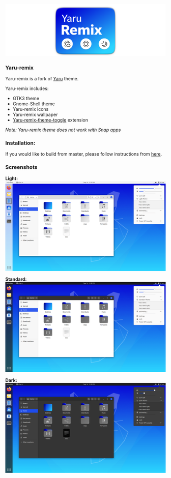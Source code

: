 ![logo](screenshots/yaru-remix.png)
### Yaru-remix
Yaru-remix is a fork of [Yaru](https://github.com/ubuntu/yaru) theme.

Yaru-remix includes:
- GTK3 theme
- Gnome-Shell theme
- Yaru-remix icons
- Yaru-remix wallpaper
- [Yaru-remix-theme-toggle](https://github.com/Muqtxdir/yaru-remix-theme-toggle) extension
 
*Note: Yaru-remix theme does not work with Snap apps*


### Installation:
If you would like to build from master, please follow instructions from [here](install.md).

### Screenshots
**Light:**
![light](screenshots/light.png)

**Standard:**
![standard](screenshots/default.png)

**Dark:**
![dark](screenshots/dark.png)

